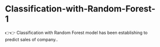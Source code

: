 # Classification-with-Random-Forest-1
👉👉 Classification with Random Forest model has been establishing to predict sales of company..

